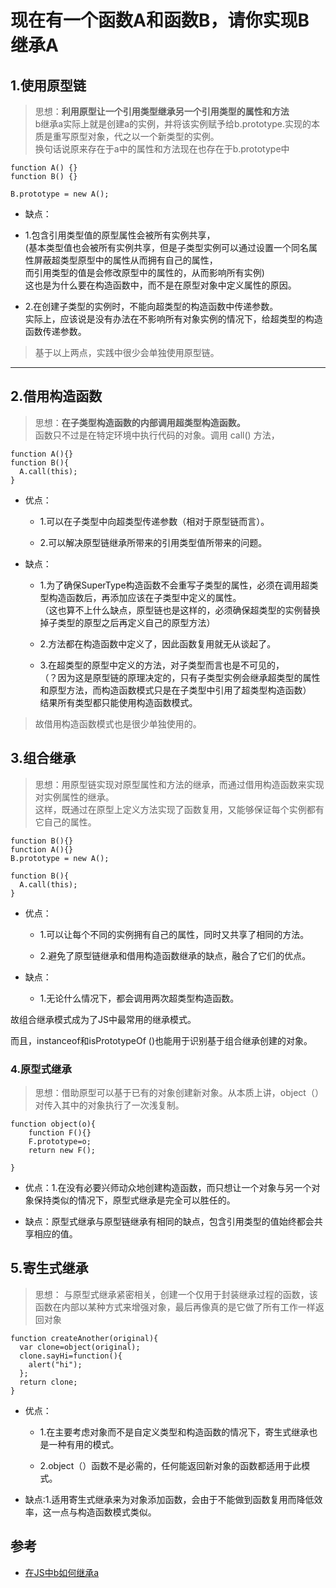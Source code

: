 #  现在有一个函数A和函数B，请你实现B继承A

## 1.使用原型链

>思想：**利用原型让一个引用类型继承另一个引用类型的属性和方法**  
b继承a实际上就是创建a的实例，并将该实例赋予给b.prototype.实现的本质是重写原型对象，代之以一个新类型的实例。  
换句话说原来存在于a中的属性和方法现在也存在于b.prototype中  

```
function A() {}
function B() {}

B.prototype = new A();

```

-  缺点：
  - 1.包含引用类型值的原型属性会被所有实例共享，  
    (基本类型值也会被所有实例共享，但是子类型实例可以通过设置一个同名属性屏蔽超类型原型中的属性从而拥有自己的属性，  
    而引用类型的值是会修改原型中的属性的，从而影响所有实例)  
    这也是为什么要在构造函数中，而不是在原型对象中定义属性的原因。

  - 2.在创建子类型的实例时，不能向超类型的构造函数中传递参数。  
  实际上，应该说是没有办法在不影响所有对象实例的情况下，给超类型的构造函数传递参数。

>基于以上两点，实践中很少会单独使用原型链。
--------------------- 


## 2.借用构造函数

>思想：**在子类型构造函数的内部调用超类型构造函数。**  
 函数只不过是在特定环境中执行代码的对象。调用 call() 方法，

```
function A(){}
function B(){
  A.call(this);
}
```

- 优点：
  - 1.可以在子类型中向超类型传递参数（相对于原型链而言）。

  - 2.可以解决原型链继承所带来的引用类型值所带来的问题。

- 缺点：
  - 1.为了确保SuperType构造函数不会重写子类型的属性，必须在调用超类型构造函数后，再添加应该在子类型中定义的属性。  
  （这也算不上什么缺点，原型链也是这样的，必须确保超类型的实例替换掉子类型的原型之后再定义自己的原型方法）

  - 2.方法都在构造函数中定义了，因此函数复用就无从谈起了。

  - 3.在超类型的原型中定义的方法，对子类型而言也是不可见的，  
    （？因为这是原型链的原理决定的，只有子类型实例会继承超类型的属性和原型方法，而构造函数模式只是在子类型中引用了超类型构造函数）  
    结果所有类型都只能使用构造函数模式。

>故借用构造函数模式也是很少单独使用的。

## 3.组合继承

>思想：用原型链实现对原型属性和方法的继承，而通过借用构造函数来实现对实例属性的继承。  
这样，既通过在原型上定义方法实现了函数复用，又能够保证每个实例都有它自己的属性。


```
function B(){}
function A(){}
B.prototype = new A();

function B(){
  A.call(this);
}
```



- 优点：
  - 1.可以让每个不同的实例拥有自己的属性，同时又共享了相同的方法。

  - 2.避免了原型链继承和借用构造函数继承的缺点，融合了它们的优点。

- 缺点：
  - 1.无论什么情况下，都会调用两次超类型构造函数。

故组合继承模式成为了JS中最常用的继承模式。

而且，instanceof和isPrototypeOf ()也能用于识别基于组合继承创建的对象。


### 4.原型式继承

>思想：借助原型可以基于已有的对象创建新对象。从本质上讲，object（）对传入其中的对象执行了一次浅复制。

```
function object(o){ 
    function F(){}
    F.prototype=o;
    return new F();

}

```

- 优点：1.在没有必要兴师动众地创建构造函数，而只想让一个对象与另一个对象保持类似的情况下，原型式继承是完全可以胜任的。

- 缺点：原型式继承与原型链继承有相同的缺点，包含引用类型的值始终都会共享相应的值。


## 5.寄生式继承

>思想： 与原型式继承紧密相关，创建一个仅用于封装继承过程的函数，该函数在内部以某种方式来增强对象，最后再像真的是它做了所有工作一样返回对象

```
function createAnother(original){
  var clone=object(original);
  clone.sayHi=function(){
    alert("hi");
  };
  return clone;
}
```

- 优点：
  - 1.在主要考虑对象而不是自定义类型和构造函数的情况下，寄生式继承也是一种有用的模式。

  - 2.object（）函数不是必需的，任何能返回新对象的函数都适用于此模式。

- 缺点:1.适用寄生式继承来为对象添加函数，会由于不能做到函数复用而降低效率，这一点与构造函数模式类似。



## 参考
- [在JS中b如何继承a](https://blog.csdn.net/lee1996jun/article/details/79531960)
